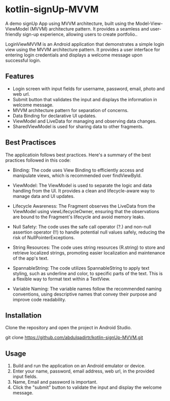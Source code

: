 # kotlin-signUp-MVVM
A demo signUp App using MVVM architecture, built using the Model-View-ViewModel (MVVM) architecture pattern. It provides a seamless and user-friendly sign-up experience, allowing users to create portfolio..

LoginViewMVVM is an Android application that demonstrates a simple login view using the MVVM architecture pattern. It provides a user interface for entering login credentials and displays a welcome message upon successful login.

## Features

- Login screen with input fields for username, password, email, photo and web url.
- Submit button that validates the input and displays the information in welcome message.
- MVVM architecture pattern for separation of concerns.
- Data Binding for declarative UI updates.
- ViewModel and LiveData for managing and observing data changes.
- SharedViewModel is used for sharing data to other fragments.

## Best Practisces 
The applicatioin follows best practices. Here's a summary of the best practices followed in this code:

- Binding: The code uses View Binding to efficiently access and manipulate views, which is recommended over findViewById.

- ViewModel: The ViewModel is used to separate the logic and data handling from the UI. It provides a clean and lifecycle-aware way to manage data and UI updates.

- Lifecycle Awareness: The Fragment observes the LiveData from the ViewModel using viewLifecycleOwner, ensuring that the observations are bound to the Fragment's   lifecycle and avoid memory leaks.

- Null Safety: The code uses the safe call operator (?.) and non-null assertion operator (!!) to handle potential null values safely, reducing the risk of       NullPointerExceptions.

- String Resources: The code uses string resources (R.string) to store and retrieve localized strings, promoting easier localization and maintenance of the app's text.

- SpannableString: The code utilizes SpannableString to apply text styling, such as underline and color, to specific parts of the text. This is a flexible way to format text within a TextView.

- Variable Naming: The variable names follow the recommended naming conventions, using descriptive names that convey their purpose and improve code readability.


## Installation

Clone the repository and open the project in Android Studio.

git clone https://github.com/abdulqadirtr/kotlin-signUp-MVVM.git

## Usage

1. Build and run the application on an Android emulator or device.
2. Enter your name, password, email address, web url, in the provided input fields.
3. Name, Email and password is important.
4. Click the "submit" button to validate the input and display the welcome message.


